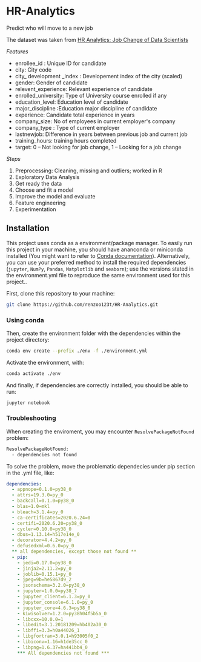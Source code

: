 # HR-Analytics
Predict who will move to a new job

The dataset was taken from [HR Analytics: Job Change of Data Scientists](https://www.kaggle.com/arashnic/hr-analytics-job-change-of-data-scientists)

*Features*
* enrollee_id : Unique ID for candidate
* city: City code
* city_ development _index : Developement index of the city (scaled)
* gender: Gender of candidate
* relevent_experience: Relevant experience of candidate
* enrolled_university: Type of University course enrolled if any
* education_level: Education level of candidate
* major_discipline :Education major discipline of candidate
* experience: Candidate total experience in years
* company_size: No of employees in current employer's company
* company_type : Type of current employer
* lastnewjob: Difference in years between previous job and current job
* training_hours: training hours completed
* target: 0 – Not looking for job change, 1 – Looking for a job change

*Steps*
1. Preprocessing: Cleaning, missing and outliers; worked in R
2. Exploratory Data Analysis
3. Get ready the data
4. Choose and fit a model
5. Improve the model and evaluate
6. Feature engineering
7. Experimentation

## Installation 

This project uses conda as a environment/package manager. To easily run this project in your machine, you should have ananconda or miniconda installed (You might want to refer to [Conda documentation](https://docs.conda.io/en/latest/index.html)). Alternatively, you can use your preferred method to install the required dependencies (`jupyter`, `NumPy`, `Pandas`, `Matplotlib` and `seaborn`); use the versions stated in the environment.yml file to reproduce the same environment used for this project..

First, clone this repository to your machine:

```bash
git clone https://github.com/renzoo123t/HR-Analytics.git
```
### Using conda

Then, create the environment folder with the dependencies within the project directory:

```bash
conda env create --prefix ./env -f ./environment.yml
```

Activate the environment, with:

```bash
conda activate ./env
```

And finally, if dependencies are correctly installed, you should be able to run:

```bash
jupyter notebook
```
### Troubleshooting

When creating the enviroment, you may encounter `ResolvePackageNotFound` problem:

```bash
ResolvePackageNotFound:
  - dependencies not found
```
To solve the problem, move the problematic dependecies under pip section in the .yml file, like:

```yml
dependencies:
  - appnope=0.1.0=py38_0
  - attrs=19.3.0=py_0
  - backcall=0.1.0=py38_0
  - blas=1.0=mkl
  - bleach=3.1.4=py_0
  - ca-certificates=2020.6.24=0
  - certifi=2020.6.20=py38_0
  - cycler=0.10.0=py38_0
  - dbus=1.13.14=h517e14e_0
  - decorator=4.4.2=py_0
  - defusedxml=0.6.0=py_0
  ** all dependencies, except those not found **
  - pip:
    - jedi=0.17.0=py38_0
    - jinja2=2.11.2=py_0
    - joblib=0.15.1=py_0
    - jpeg=9b=he5867d9_2
    - jsonschema=3.2.0=py38_0
    - jupyter=1.0.0=py38_7
    - jupyter_client=6.1.3=py_0
    - jupyter_console=6.1.0=py_0
    - jupyter_core=4.6.3=py38_0
    - kiwisolver=1.2.0=py38h04f5b5a_0
    - libcxx=10.0.0=1
    - libedit=3.1.20181209=hb402a30_0
    - libffi=3.3=h0a44026_1
    - libgfortran=3.0.1=h93005f0_2
    - libiconv=1.16=h1de35cc_0
    - libpng=1.6.37=ha441bb4_0
    *** All dependencies not found ***
```
